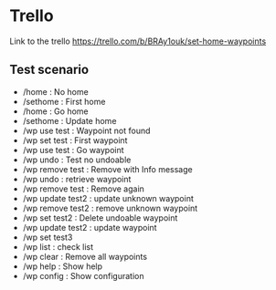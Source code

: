 # Trello

Link to the trello https://trello.com/b/BRAy1ouk/set-home-waypoints

## Test scenario

* /home : No home
* /sethome : First home
* /home : Go home
* /sethome : Update home
* /wp use test : Waypoint not found
* /wp set test : First waypoint
* /wp use test : Go waypoint
* /wp undo : Test no undoable
* /wp remove test : Remove with Info message
* /wp undo : retrieve waypoint
* /wp remove test : Remove again
* /wp update test2 : update unknown waypoint
* /wp remove test2 : remove unknown waypoint
* /wp set test2 : Delete undoable waypoint
* /wp update test2 : update waypoint
* /wp set test3
* /wp list : check list
* /wp clear : Remove all waypoints
* /wp help : Show help
* /wp config : Show configuration